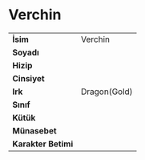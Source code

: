 # Verchin   
  
  
|  |  |  
|---|---|  
| **İsim** | Verchin |  
| **Soyadı** |  |  
| **Hizip** |  |  
| **Cinsiyet** |  |  
| **Irk** | Dragon(Gold) |  
| **Sınıf** |  |  
| **Kütük** |  |  
| **Münasebet** |  |  
| **Karakter Betimi** |  |  
  
  
